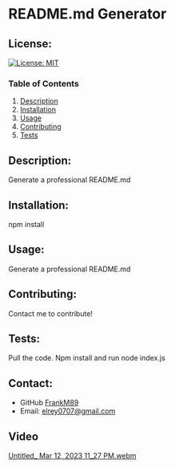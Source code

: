 # README.md Generator
  ## License:
  [![License: MIT](https://img.shields.io/badge/License-MIT-yellow.svg)](https://opensource.org/licenses/MIT)
  ### Table of Contents
  1. [Description](#description)
  2. [Installation](#installation)
  3. [Usage](#usage)
  4. [Contributing](#contributing)
  5. [Tests](#tests)


  ## Description:
  Generate a professional README.md
  ## Installation:
  npm install
  ## Usage:
  Generate a professional README.md
  ## Contributing:
  Contact me to contribute!
  ## Tests:
  Pull the code. Npm install and run node index.js
  ## Contact:
  - GitHub [FrankM89](https://github.com/FrankM89)
  - Email: [elrey0707@gmail.com](mailto:elrey0707@gmail.com)
  ## Video
  [Untitled_ Mar 12, 2023 11_27 PM.webm](https://user-images.githubusercontent.com/114839168/225566819-2717ac8c-2903-4d72-9e7f-a1161ccf7b9f.webm)
